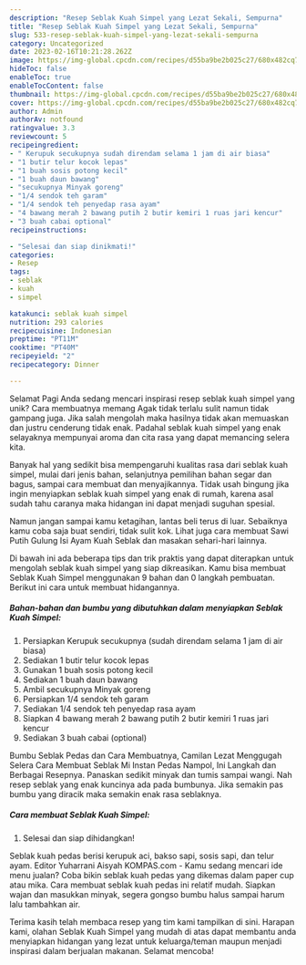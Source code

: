 ```yaml
---
description: "Resep Seblak Kuah Simpel yang Lezat Sekali, Sempurna"
title: "Resep Seblak Kuah Simpel yang Lezat Sekali, Sempurna"
slug: 533-resep-seblak-kuah-simpel-yang-lezat-sekali-sempurna
category: Uncategorized
date: 2023-02-16T10:21:28.262Z
image: https://img-global.cpcdn.com/recipes/d55ba9be2b025c27/680x482cq70/seblak-kuah-simpel-foto-resep-utama.jpg
hideToc: false
enableToc: true
enableTocContent: false
thumbnail: https://img-global.cpcdn.com/recipes/d55ba9be2b025c27/680x482cq70/seblak-kuah-simpel-foto-resep-utama.jpg
cover: https://img-global.cpcdn.com/recipes/d55ba9be2b025c27/680x482cq70/seblak-kuah-simpel-foto-resep-utama.jpg
author: Admin
authorAv: notfound
ratingvalue: 3.3
reviewcount: 5
recipeingredient:
- " Kerupuk secukupnya sudah direndam selama 1 jam di air biasa"
- "1 butir telur kocok lepas"
- "1 buah sosis potong kecil"
- "1 buah daun bawang"
- "secukupnya Minyak goreng"
- "1/4 sendok teh garam"
- "1/4 sendok teh penyedap rasa ayam"
- "4 bawang merah 2 bawang putih 2 butir kemiri 1 ruas jari kencur"
- "3 buah cabai optional"
recipeinstructions:

- "Selesai dan siap dinikmati!"
categories:
- Resep
tags:
- seblak
- kuah
- simpel

katakunci: seblak kuah simpel 
nutrition: 293 calories
recipecuisine: Indonesian
preptime: "PT11M"
cooktime: "PT40M"
recipeyield: "2"
recipecategory: Dinner

---
```



Selamat Pagi Anda sedang mencari inspirasi resep seblak kuah simpel yang unik? Cara membuatnya memang Agak tidak terlalu sulit namun tidak gampang juga. Jika salah mengolah maka hasilnya tidak akan memuaskan dan justru cenderung tidak enak. Padahal seblak kuah simpel yang enak selayaknya mempunyai aroma dan cita rasa yang dapat memancing selera kita.


Banyak hal yang sedikit bisa mempengaruhi kualitas rasa dari seblak kuah simpel, mulai dari jenis bahan, selanjutnya pemilihan bahan segar dan bagus, sampai cara membuat dan menyajikannya. Tidak usah bingung jika ingin menyiapkan seblak kuah simpel yang enak di rumah, karena asal sudah tahu caranya maka hidangan ini dapat menjadi suguhan spesial.

Namun jangan sampai kamu ketagihan, lantas beli terus di luar. Sebaiknya kamu coba saja buat sendiri, tidak sulit kok. Lihat juga cara membuat Sawi Putih Gulung Isi Ayam Kuah Seblak dan masakan sehari-hari lainnya.


Di bawah ini ada beberapa tips dan trik praktis yang dapat diterapkan untuk mengolah seblak kuah simpel yang siap dikreasikan. Kamu bisa membuat Seblak Kuah Simpel menggunakan 9 bahan dan 0 langkah pembuatan. Berikut ini cara untuk membuat hidangannya.

<!--inarticleads1-->

##### Bahan-bahan dan bumbu yang dibutuhkan dalam menyiapkan Seblak Kuah Simpel:

1. Persiapkan  Kerupuk secukupnya (sudah direndam selama 1 jam di air biasa)
1. Sediakan 1 butir telur kocok lepas
1. Gunakan 1 buah sosis potong kecil
1. Sediakan 1 buah daun bawang
1. Ambil secukupnya Minyak goreng
1. Persiapkan 1/4 sendok teh garam
1. Sediakan 1/4 sendok teh penyedap rasa ayam
1. Siapkan 4 bawang merah 2 bawang putih 2 butir kemiri 1 ruas jari kencur
1. Sediakan 3 buah cabai (optional)


Bumbu Seblak Pedas dan Cara Membuatnya, Camilan Lezat Menggugah Selera Cara Membuat Seblak Mi Instan Pedas Nampol, Ini Langkah dan Berbagai Resepnya. Panaskan sedikit minyak dan tumis sampai wangi. Nah resep seblak yang enak kuncinya ada pada bumbunya. Jika semakin pas bumbu yang diracik maka semakin enak rasa seblaknya. 

<!--inarticleads2-->

##### Cara membuat Seblak Kuah Simpel:


1. Selesai dan siap dihidangkan!

Seblak kuah pedas berisi kerupuk aci, bakso sapi, sosis sapi, dan telur ayam. Editor Yuharrani Aisyah KOMPAS.com - Kamu sedang mencari ide menu jualan? Coba bikin seblak kuah pedas yang dikemas dalam paper cup atau mika. Cara membuat seblak kuah pedas ini relatif mudah. Siapkan wajan dan masukkan minyak, segera gongso bumbu halus sampai harum lalu tambahkan air. 

Terima kasih telah membaca resep yang tim kami tampilkan di sini. Harapan kami, olahan Seblak Kuah Simpel yang mudah di atas dapat membantu anda menyiapkan hidangan yang lezat untuk keluarga/teman maupun menjadi inspirasi dalam berjualan makanan. Selamat mencoba!
